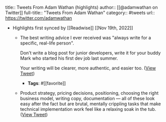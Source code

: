 title:: Tweets From Adam Wathan (highlights)
author:: [[@adamwathan on Twitter]]
full-title:: "Tweets From Adam Wathan"
category:: #tweets
url:: https://twitter.com/adamwathan

- Highlights first synced by [[Readwise]] [[Nov 19th, 2022]]
	- The best writing advice I ever received was "always write for a specific, real-life person".
	  
	  Don't write a blog post for junior developers, write it for your buddy Mark who started his first dev job last summer.
	  
	  Your writing will be clearer, more authentic, and easier too. ([View Tweet](https://twitter.com/adamwathan/status/1384221636665036805))
		- **Tags**: #[[favorite]]
	- Product strategy, pricing decisions, positioning, choosing the right business model, writing copy, documentation — all of these look easy after the fact but are brutal, mentally crippling tasks that make technical implementation work feel like a relaxing soak in the tub. ([View Tweet](https://twitter.com/adamwathan/status/1363266346423881732))